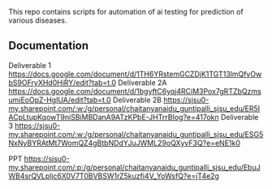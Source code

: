 This repo contains scripts for automation of ai testing for prediction of various diseases.

## Documentation
Deliverable 1 https://docs.google.com/document/d/1TH6YRstemGCZDjK1TGT13lmQfvOwbS9OFryXHd0HiRY/edit?tab=t.0
Deliverable 2A https://docs.google.com/document/d/1bgyftC6yqj4RCiM3Pox7gRTZbQzmsumiEoOpZ-HgIUA/edit?tab=t.0
Deliverable 2B https://sjsu0-my.sharepoint.com/:w:/g/personal/chaitanyanaidu_guntipalli_sjsu_edu/ER5IACpLtupKqowT9niSBiMBDanA9ATzKPbE-JHTrrBIog?e=417okn
Deliverable 3 https://sjsu0-my.sharepoint.com/:w:/g/personal/chaitanyanaidu_guntipalli_sjsu_edu/ESG5NxNyBYRAtMt7WomQZ4gBtbNDdYJuJWML29oQXyvF3Q?e=eNE1k0

PPT https://sjsu0-my.sharepoint.com/:p:/g/personal/chaitanyanaidu_guntipalli_sjsu_edu/EbuJWB4srQVLpljc6X0V7T0BVBSW1rZ5kuzfi4V_YoWsfQ?e=jT4e2g
